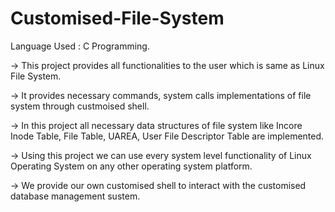 # Customised-File-System

Language Used :  C Programming.

-> This project provides all functionalities to the user which is same as Linux File System.

-> It provides necessary commands, system calls implementations of file system through custmoised shell.

-> In this project all necessary data structures of file system like Incore Inode Table, File Table, UAREA, User File Descriptor Table are implemented.

-> Using this project we can use every system level functionality of Linux Operating System on any other operating system platform.

-> We provide our own customised shell to interact with the customised database management sustem.
